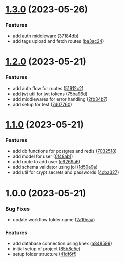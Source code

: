 # [1.3.0](https://github.com/Prabeshpd/web-scraper-backend/compare/web-scraper-backend@1.2.0...web-scraper-backend@1.3.0) (2023-05-26)


### Features

* add auth middleware ([37184db](https://github.com/Prabeshpd/web-scraper-backend/commit/37184dbabe697e9e131fa1de9bede22a06375d6a))
* add tags upload and fetch routes ([ba3ac24](https://github.com/Prabeshpd/web-scraper-backend/commit/ba3ac2495893ca95b2b8fe0d52905a665c6fcedc))

# [1.2.0](https://github.com/Prabeshpd/web-scraper-backend/compare/web-scraper-backend@1.1.0...web-scraper-backend@1.2.0) (2023-05-21)

### Features

- add auth flow for routes ([51912c2](https://github.com/Prabeshpd/web-scraper-backend/commit/51912c2227b497fa1e644811f9a44c59491e86a1))
- add jwt util for jwt tokens ([75ba96d](https://github.com/Prabeshpd/web-scraper-backend/commit/75ba96d315b6b66df156758f1c0801b232f43e6c))
- add middlewares for error handling ([2fb34b7](https://github.com/Prabeshpd/web-scraper-backend/commit/2fb34b79e3a697e1fb98f9f9b1c4147eff07c5f4))
- add setup for test ([7407760](https://github.com/Prabeshpd/web-scraper-backend/commit/7407760ea5e7529a59e244edcb3d1beb14ab3e31))

# [1.1.0](https://github.com/Prabeshpd/web-scraper-backend/compare/web-scraper-backend@1.0.0...web-scraper-backend@1.1.0) (2023-05-21)

### Features

- add db functions for postgres and redis ([7032518](https://github.com/Prabeshpd/web-scraper-backend/commit/703251878afce5cf6cc2dca9902170788aede0d0))
- add model for user ([0f48ab1](https://github.com/Prabeshpd/web-scraper-backend/commit/0f48ab1eb5884fb1324bf51fce3931bd8cfbf9d0))
- add route to add user ([e9269a6](https://github.com/Prabeshpd/web-scraper-backend/commit/e9269a63bda39b2976467014024eb58d139cf684))
- add schema validator using joi ([1d50a9a](https://github.com/Prabeshpd/web-scraper-backend/commit/1d50a9a904d04a48524ed49a1f4a58bb95fe3386))
- add util for crypt secrets and passwords ([4cba327](https://github.com/Prabeshpd/web-scraper-backend/commit/4cba32796b2b67c461ecc83f27609d4684873a11))

# 1.0.0 (2023-05-21)

### Bug Fixes

- update workflow folder name ([2a10eaa](https://github.com/Prabeshpd/web-scraper-backend/commit/2a10eaa19f8a87b42c318fe1e42a23a900a81d74))

### Features

- add database connection using knex ([a848599](https://github.com/Prabeshpd/web-scraper-backend/commit/a84859978a1949ca88c6cc3bb68a5015b33c40b6))
- initial setup of project ([85b8e5e](https://github.com/Prabeshpd/web-scraper-backend/commit/85b8e5ebc90cf61e76cebd0b17dcc3d65e87f74b))
- setup folder structure ([41df6ff](https://github.com/Prabeshpd/web-scraper-backend/commit/41df6ff58f7cc37a2f72950c8d6c59efbbfe43f4))
